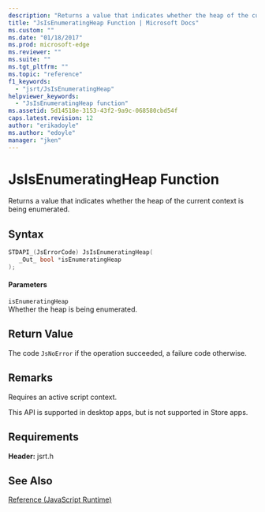 ```yaml
---
description: "Returns a value that indicates whether the heap of the current context is being enumerated."
title: "JsIsEnumeratingHeap Function | Microsoft Docs"
ms.custom: ""
ms.date: "01/18/2017"
ms.prod: microsoft-edge
ms.reviewer: ""
ms.suite: ""
ms.tgt_pltfrm: ""
ms.topic: "reference"
f1_keywords: 
  - "jsrt/JsIsEnumeratingHeap"
helpviewer_keywords: 
  - "JsIsEnumeratingHeap function"
ms.assetid: 5d14518e-3153-43f2-9a9c-068580cbd54f
caps.latest.revision: 12
author: "erikadoyle"
ms.author: "edoyle"
manager: "jken"
---
```

# JsIsEnumeratingHeap Function
Returns a value that indicates whether the heap of the current context is being enumerated.  
  
## Syntax  
  
```cpp  
STDAPI_(JsErrorCode) JsIsEnumeratingHeap(  
   _Out_ bool *isEnumeratingHeap  
);  
```  
  
#### Parameters  
 `isEnumeratingHeap`  
 Whether the heap is being enumerated.  
  
## Return Value  
 The code `JsNoError` if the operation succeeded, a failure code otherwise.  
  
## Remarks  
 Requires an active script context.  
  
 This API is supported in desktop apps, but is not supported in Store apps.  
  
## Requirements  
 **Header:** jsrt.h  
  
## See Also  
 [Reference (JavaScript Runtime)](../chakra-hosting/reference-javascript-runtime.md)